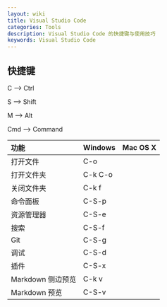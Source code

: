 ```yaml
---
layout: wiki
title: Visual Studio Code
categories: Tools
description: Visual Studio Code 的快捷键与使用技巧
keywords: Visual Studio Code
---
```


## 快捷键

C --> Ctrl

S --> Shift

M --> Alt

Cmd --> Command

| 功能              | Windows | Mac OS X |
|:------------------|:--------|:---------|
| 打开文件          | C-o     |          |
| 打开文件夹        | C-k C-o |          |
| 关闭文件夹        | C-k f   |          |
| 命令面板          | C-S-p   |          |
| 资源管理器        | C-S-e   |          |
| 搜索              | C-S-f   |          |
| Git               | C-S-g   |          |
| 调试              | C-S-d   |          |
| 插件              | C-S-x   |          |
| Markdown 侧边预览 | C-k v   |          |
| Markdown 预览     | C-S-v   |          |
